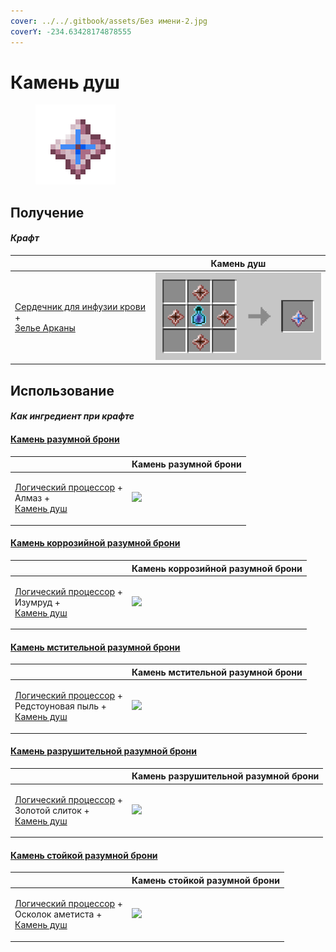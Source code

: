 ```yaml
---
cover: ../../.gitbook/assets/Без имени-2.jpg
coverY: -234.63428174878555
---
```


# Камень душ

<figure><img src="../../.gitbook/assets/soulstone_128.png" alt=""><figcaption></figcaption></figure>

## Получение

#### _Крафт_

|                                                                                                                               |  Камень душ                              |
| ----------------------------------------------------------------------------------------------------------------------------- | ---------------------------------------- |
| <p><a href="blood_infusion_core.md">Сердечник для инфузии крови</a> +<br><a href="weak_arcana_potion.md">Зелье Арканы</a></p> | ![](../../.gitbook/assets/soulstone.png) |

## Использование

#### _Как ингредиент при крафте_

#### [Камень разумной брони](sentientarmourgem_deactivated.md)

|                                                                                                                    |  Камень разумной брони                                        |
| ------------------------------------------------------------------------------------------------------------------ | ------------------------------------------------------------- |
| <p><a href="logic_processor.md">Логический процессор</a> +<br>Алмаз +<br><a href="soulstone.md">Камень душ</a></p> | ![](../../.gitbook/assets/sentientarmourgem\_deactivated.png) |

#### [Камень коррозийной разумной брони](sentientarmourgem_corrosive_deactivated.md)

|                                                                                                                      |  Камень коррозийной разумной брони                                       |
| -------------------------------------------------------------------------------------------------------------------- | ------------------------------------------------------------------------ |
| <p><a href="logic_processor.md">Логический процессор</a> +<br>Изумруд +<br><a href="soulstone.md">Камень душ</a></p> | ![](../../.gitbook/assets/sentientarmourgem\_corrosive\_deactivated.png) |

#### [Камень мстительной разумной брони](sentientarmourgem_vengeful_deactivated.md)

|                                                                                                                                |  Камень мстительной разумной брони                                      |
| ------------------------------------------------------------------------------------------------------------------------------ | ----------------------------------------------------------------------- |
| <p><a href="logic_processor.md">Логический процессор</a> +<br>Редстоуновая пыль +<br><a href="soulstone.md">Камень душ</a></p> | ![](../../.gitbook/assets/sentientarmourgem\_vengeful\_deactivated.png) |

#### [Камень разрушительной разумной брони](sentientarmourgem_destructive_deactivated.md)

|                                                                                                                             |  Камень разрушительной разумной брони                                      |
| --------------------------------------------------------------------------------------------------------------------------- | -------------------------------------------------------------------------- |
| <p><a href="logic_processor.md">Логический процессор</a> +<br>Золотой слиток +<br><a href="soulstone.md">Камень душ</a></p> | ![](../../.gitbook/assets/sentientarmourgem\_destructive\_deactivated.png) |

#### [Камень стойкой разумной брони](sentientarmourgem_steadfast_deactivated.md)

|                                                                                                                               |  Камень стойкой разумной брони                                           |
| ----------------------------------------------------------------------------------------------------------------------------- | ------------------------------------------------------------------------ |
| <p><a href="logic_processor.md">Логический процессор</a> +<br>Осколок аметиста +<br><a href="soulstone.md">Камень душ</a></p> | ![](../../.gitbook/assets/sentientarmourgem\_steadfast\_deactivated.png) |

